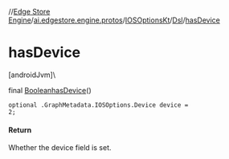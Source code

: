 //[Edge Store Engine](../../../../index.md)/[ai.edgestore.engine.protos](../../index.md)/[IOSOptionsKt](../index.md)/[Dsl](index.md)/[hasDevice](has-device.md)

# hasDevice

[androidJvm]\

final [Boolean](https://developer.android.com/reference/kotlin/java/lang/Boolean.html)[hasDevice](has-device.md)()

<code>optional .GraphMetadata.IOSOptions.Device device = 2;</code>

#### Return

Whether the device field is set.
